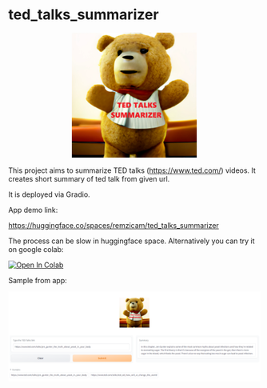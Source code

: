 # ted_talks_summarizer
<center><img src="gradio_app/TED.png" width=250px></center>

This project aims to summarize TED talks (https://www.ted.com/) videos. It creates short summary of ted talk from given url.

It is deployed via Gradio. 

App demo link:

https://huggingface.co/spaces/remzicam/ted_talks_summarizer

The process can be slow in huggingface space. Alternatively you can try it on google colab:

[![Open In Colab](https://colab.research.google.com/assets/colab-badge.svg)](https://colab.research.google.com/github/r-c-c/ted_talks_summarizer/blob/main/ted_talk_transcriber.ipynb)

Sample from app:

<img src="app_ss.png">
